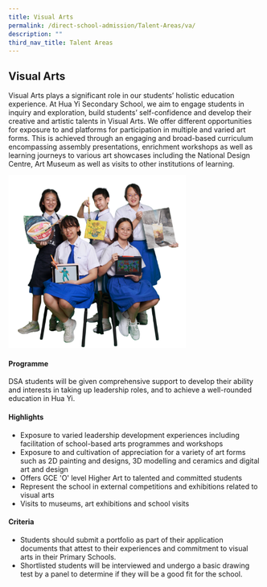 ```yaml
---
title: Visual Arts
permalink: /direct-school-admission/Talent-Areas/va/
description: ""
third_nav_title: Talent Areas
---
```

## Visual Arts

Visual Arts plays a significant role in our students’ holistic education experience. At Hua Yi Secondary School, we aim to engage students in inquiry and exploration, build students’ self-confidence and develop their creative and artistic talents in Visual Arts. We offer different opportunities for exposure to and platforms for participation in multiple and varied art forms. This is achieved through an engaging and broad-based curriculum encompassing assembly presentations, enrichment workshops as well as learning journeys to various art showcases including the National Design Centre, Art Museum as well as visits to other institutions of learning.

<img src="/images/Art  Craft Club 7.png" style="width:70%">

#### Programme 

DSA students will be given comprehensive support to develop their ability and interests in taking up leadership roles, and to achieve a well-rounded education in Hua Yi.

#### Highlights

*   Exposure to varied leadership development experiences including facilitation of school-based arts programmes and workshops
*   Exposure to and cultivation of appreciation for a variety of art forms such as 2D painting and designs, 3D modelling and ceramics and digital art and design
*   Offers GCE 'O' level Higher Art to talented and committed students
*   Represent the school in external competitions and exhibitions related to visual arts
*   Visits to museums, art exhibitions and school visits

#### Criteria

* Students should submit a portfolio as part of their application documents that attest to their experiences and commitment to visual arts in their Primary Schools.
* Shortlisted students will be interviewed and undergo a basic drawing test by a panel to determine if they will be a good fit for the school.